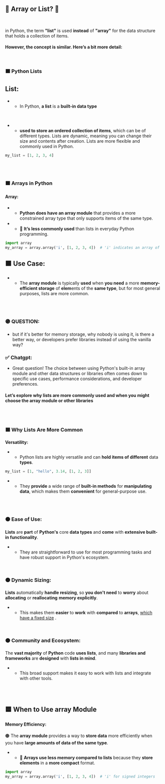 ## 🧶 Array or List? 🤔

<br>

in Python, the term **"list"** is used **instead** of **"array"** for the data structure that holds a collection of items.

####  However, the concept is similar. Here’s a bit more detail:

<br>

### 🟧 Python Lists

##  List:

- - In Python, **a list** is a **built-in data type**

<br>

- - **used to store an ordered collection of items**, which can be of different types. Lists are dynamic, meaning you can change their size and contents after creation. Lists are more flexible and commonly used in Python.

```python
my_list = [1, 2, 3, 4]
```

<br>
<br>

### 🟧 Arrays in Python

#### Array:

 - - **Python does have an array module** that provides a more constrained array type that only supports items of the same type.


  - - 🔴 **It’s less commonly used** than lists in everyday Python programming.

```python
import array
my_array = array.array('i', [1, 2, 3, 4])  # 'i' indicates an array of integers

  ```

  ## 🟧 Use Case:

  - - The **array module** is typically **used** when **you need** a more **memory-efficient storage** of **elem**ents of the **same type**, but for most general purposes, lists are more common.

  <br>
  <br>

  ### 🟣 QUESTION:

  - but if it's better for memory storage, why nobody is using it, is there a better way, or developers prefer libraries instead of using the vanilla way?

  ### ✅ Chatgpt:

  - Great question! The choice between using Python's built-in array module and other data structures or libraries often comes down to specific use cases, performance considerations, and developer preferences.

  #### Let’s explore why lists are more commonly used and when you might choose the array module or other libraries


<br>
<br>

### 🟦 Why Lists Are More Common

**Versatility:**

- - Python lists are highly versatile and can **hold items of different** data **types**.

```python
my_list = [1, "hello", 3.14, [1, 2, 3]]

```

- - They **provide** a wide range of **built-in methods** for **manipulating data**, which makes them **convenient** for general-purpose use.

<br>
<br>

### 🟠 Ease of Use:

**Lists** are **part** of **Python's** core **data types** and **come** with **extensive built-in functionality**.

- - They are straightforward to use for most programming tasks and have robust support in Python's ecosystem.

<br>

### 🟠 Dynamic Sizing:

**Lists** automatically **handle resizing**, so **you don't need** to **worry** about **allocating** or **reallocating** **memory explicitly**.

- -  This makes them **easier** to **work** with **compared** to **arrays**, <u>which have a fixed size</u> .

<br>

### 🟠 Community and Ecosystem:

The **vast majority** of **Python** code **uses lists**, and many **libraries and frameworks** are **designed** with **lists in mind**.

- -  This broad support makes it easy to work with lists and integrate with other tools.


<br>
<br>

## 🟦 When to Use array Module

#### Memory Efficiency:

🟠 The **array module** provides a way to **store data** more efficiently when you have **large amounts of data of the same type**.

- - 🔴 **Arrays use less memory compared to lists** because they **store elements** in a **more compact** format.

```python
import array
my_array = array.array('i', [1, 2, 3, 4])  # 'i' for signed integers

```